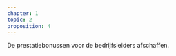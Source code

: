 ```yaml
---
chapter: 1
topic: 2
proposition: 4
---
```

De prestatiebonussen voor de bedrijfsleiders afschaffen.
